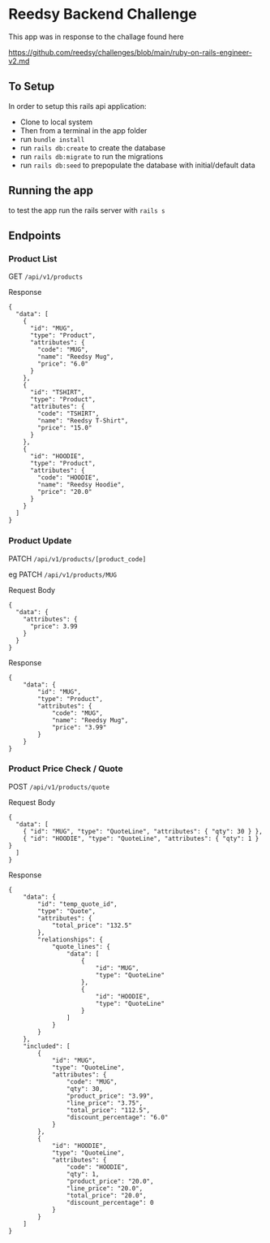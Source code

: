 # Reedsy Backend Challenge

This app was in response to the challage found here

https://github.com/reedsy/challenges/blob/main/ruby-on-rails-engineer-v2.md



## To Setup
In order to setup this rails api application:

 - Clone to local system
 - Then from a terminal in the app folder
 - run `bundle install`
 - run `rails db:create` to create the database
 - run `rails db:migrate` to run the migrations
 - run `rails db:seed` to prepopulate the database with initial/default data


## Running the app
to test the app run the rails server with
`rails s`


## Endpoints

### Product List
GET `/api/v1/products`

Response
```
{
  "data": [
    {
      "id": "MUG",
      "type": "Product",
      "attributes": {
        "code": "MUG",
        "name": "Reedsy Mug",
        "price": "6.0"
      }
    },
    {
      "id": "TSHIRT",
      "type": "Product",
      "attributes": {
        "code": "TSHIRT",
        "name": "Reedsy T-Shirt",
        "price": "15.0"
      }
    },
    {
      "id": "HOODIE",
      "type": "Product",
      "attributes": {
        "code": "HOODIE",
        "name": "Reedsy Hoodie",
        "price": "20.0"
      }
    }
  ]
}
```

### Product Update
PATCH `/api/v1/products/[product_code]`

eg
PATCH `/api/v1/products/MUG`

Request Body
```
{
  "data": {
    "attributes": {
      "price": 3.99
    }
  }
}
```

Response
```
{
    "data": {
        "id": "MUG",
        "type": "Product",
        "attributes": {
            "code": "MUG",
            "name": "Reedsy Mug",
            "price": "3.99"
        }
    }
}
```


### Product Price Check / Quote
POST `/api/v1/products/quote`

Request Body
```
{
  "data": [
    { "id": "MUG", "type": "QuoteLine", "attributes": { "qty": 30 } },
    { "id": "HOODIE", "type": "QuoteLine", "attributes": { "qty": 1 } }
  ]
}
```

Response
```
{
    "data": {
        "id": "temp_quote_id",
        "type": "Quote",
        "attributes": {
            "total_price": "132.5"
        },
        "relationships": {
            "quote_lines": {
                "data": [
                    {
                        "id": "MUG",
                        "type": "QuoteLine"
                    },
                    {
                        "id": "HOODIE",
                        "type": "QuoteLine"
                    }
                ]
            }
        }
    },
    "included": [
        {
            "id": "MUG",
            "type": "QuoteLine",
            "attributes": {
                "code": "MUG",
                "qty": 30,
                "product_price": "3.99",
                "line_price": "3.75",
                "total_price": "112.5",
                "discount_percentage": "6.0"
            }
        },
        {
            "id": "HOODIE",
            "type": "QuoteLine",
            "attributes": {
                "code": "HOODIE",
                "qty": 1,
                "product_price": "20.0",
                "line_price": "20.0",
                "total_price": "20.0",
                "discount_percentage": 0
            }
        }
    ]
}
```
